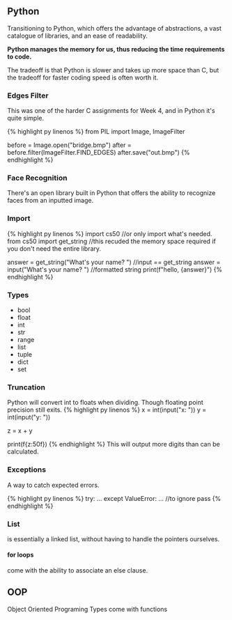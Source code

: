 ## Python
Transitioning to Python, which offers the advantage of abstractions, a vast catalogue of libraries, and an ease of readability.  

**Python manages the memory for us, thus reducing the time requirements to code.**

The tradeoff is that Python is slower and takes up more space than C, but the tradeoff for faster coding speed is often worth it.

### Edges Filter
This was one of the harder C assignments for Week 4, and in Python it's quite simple.

{% highlight py linenos %}
from PIL import Image, ImageFilter

before = Image.open("bridge.bmp")
after = before.filter(ImageFilter.FIND_EDGES)
after.save("out.bmp")
{% endhighlight %}

### Face Recognition
There's an open library built in Python that offers the ability to recognize faces from an inputted image.

### Import
{% highlight py linenos %}
import cs50
//or only import what's needed.
from cs50 import get_string
	//this recuded the memory space required if you don't need the entire library. 

answer = get_string("What's your name? ")
//input == get_string
answer = input("What's your name? ")
//formatted string
print(f"hello, {answer}")
{% endhighlight %}


### Types
- bool
- float
- int
- str
- range
- list
- tuple
- dict
- set


### Truncation
Python will convert int to floats when dividing.
Though floating point precision still exits. 
{% highlight py linenos %}
x = int(input("x: "))
y = int(input("y: "))

z = x + y

print(f{z:50f})
{% endhighlight %}
This will output more digits than can be calculated.

### Exceptions
A way to catch expected errors.

{% highlight py linenos %}
try:
	...
except ValueError:
	...
	//to ignore
	pass
{% endhighlight %}

### List
is essentially a linked list, without having to handle the pointers ourselves.

#### for loops
come with the ability to associate an else clause.

## OOP
Object Oriented Programing
Types come with functions